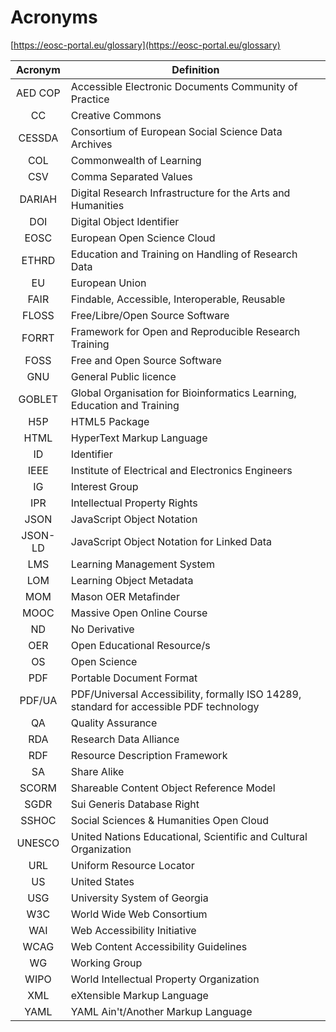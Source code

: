 # Acronyms

[https://eosc-portal.eu/glossary](https://eosc-portal.eu/glossary)

| **Acronym** | **Definition** |
|:---:|---|
| AED COP | Accessible Electronic   Documents Community of Practice |
| CC | Creative Commons |
| CESSDA | Consortium of European   Social Science Data Archives |
| COL | Commonwealth of Learning |
| CSV | Comma Separated Values |
| DARIAH | Digital Research   Infrastructure for the Arts and Humanities |
| DOI | Digital Object Identifier |
| EOSC | European Open Science   Cloud |
| ETHRD | Education and Training on   Handling of Research Data |
| EU | European Union |
| FAIR | Findable, Accessible,   Interoperable, Reusable |
| FLOSS | Free/Libre/Open Source   Software |
| FORRT | Framework for Open and   Reproducible Research Training |
| FOSS | Free and Open Source   Software |
| GNU | General Public licence |
| GOBLET | Global Organisation for   Bioinformatics Learning, Education and Training |
| H5P | HTML5 Package |
| HTML | HyperText Markup Language |
| ID | Identifier |
| IEEE | Institute of Electrical   and Electronics Engineers |
| IG | Interest Group |
| IPR | Intellectual Property   Rights |
| JSON | JavaScript Object   Notation |
| JSON-LD | JavaScript Object   Notation for Linked Data |
| LMS | Learning Management   System |
| LOM | Learning Object Metadata |
| MOM | Mason OER Metafinder |
| MOOC | Massive Open Online   Course |
| ND | No Derivative |
| OER | Open Educational   Resource/s |
| OS | Open Science |
| PDF | Portable Document Format |
| PDF/UA | PDF/Universal   Accessibility, formally ISO 14289, standard for accessible PDF technology |
| QA | Quality Assurance |
| RDA | Research Data Alliance |
| RDF | Resource Description   Framework |
| SA | Share Alike |
| SCORM | Shareable Content Object   Reference Model |
| SGDR | Sui Generis Database   Right |
| SSHOC | Social Sciences &   Humanities Open Cloud |
| UNESCO | United Nations   Educational, Scientific and Cultural Organization |
| URL | Uniform Resource Locator |
| US | United States |
| USG | University System of   Georgia |
| W3C | World Wide Web Consortium |
| WAI | Web Accessibility   Initiative |
| WCAG | Web Content Accessibility   Guidelines |
| WG | Working Group |
| WIPO | World Intellectual   Property Organization |
| XML | eXtensible Markup   Language |
| YAML | YAML Ain't/Another Markup   Language |